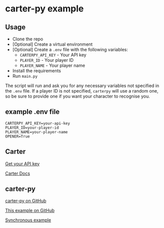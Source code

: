 # carter-py example

## Usage

- Clone the repo
- [Optional] Create a virtual environment
- [Optional] Create a `.env` file with the following variables:
  - `CARTERPY_API_KEY` - Your API key
  - `PLAYER_ID` - Your player ID
  - `PLAYER_NAME` - Your player name
- Install the requirements
- Run `main.py`

The script will run and ask you for any necessary variables not specified in the `.env` file. If a player ID is not specified, `carterpy` will use a random one, so be sure to provide one if you want your character to recognise you.

## example .env file

```env
CARTERPY_API_KEY=your-api-key
PLAYER_ID=your-player-id
PLAYER_NAME=your-player-name
OPENER=True
```

## Carter

[Get your API key](https://www.carterlabs.ai/)

[Carter Docs](https://docs.carterlabs.ai/)

## carter-py

[carter-py on GitHub](https://github.com/LazyLyrics/carterpy)

[This example on GitHub](https://github.com/LazyLyrics/carterpy-async-example)

[Synchronous example](https://github.com/LazyLyrics/carterpy-example)
